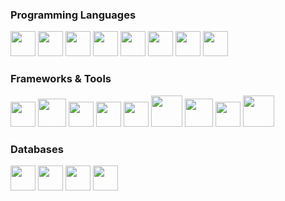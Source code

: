 <h3>Programming Languages</h3>
<p>
  <img width="40px" height="40px" src="https://cdn.jsdelivr.net/gh/devicons/devicon@latest/icons/c/c-original.svg" />
  <img width="40px" height="40px" src="https://cdn.jsdelivr.net/gh/devicons/devicon@latest/icons/cplusplus/cplusplus-original.svg" />
  <img width="40px" height="40px" src="https://cdn.jsdelivr.net/gh/devicons/devicon@latest/icons/csharp/csharp-original.svg" />
  <img width="40px" height="40px" src="https://cdn.jsdelivr.net/gh/devicons/devicon@latest/icons/javascript/javascript-original.svg" />
  <img width="40px" height="40px" src="https://cdn.jsdelivr.net/gh/devicons/devicon@latest/icons/typescript/typescript-original.svg" />
  <img width="40px" height="40px" src="https://cdn.jsdelivr.net/gh/devicons/devicon@latest/icons/html5/html5-original.svg" />
  <img width="40px" height"40px" src="https://cdn.jsdelivr.net/gh/devicons/devicon@latest/icons/css3/css3-original.svg" />
  <img width="40px" height"40px" src="https://user-images.githubusercontent.com/7389110/64734952-8a06ae80-d4df-11e9-830a-2c451a6c0694.png" />
</p>

<h3>Frameworks & Tools</h3>
<p>
  <img width="40px" height"40px" src="https://upload.wikimedia.org/wikipedia/commons/thumb/e/ee/.NET_Core_Logo.svg/1200px-.NET_Core_Logo.svg.png" />
  <img width="45px" height"45px" src="https://cdn.jsdelivr.net/gh/devicons/devicon@latest/icons/angular/angular-original.svg" />
  <img width="40px" height"40px" src="https://cdn.jsdelivr.net/gh/devicons/devicon@latest/icons/angularmaterial/angularmaterial-original.svg" />
  <img width="40px" height"40px" src="https://cdn.jsdelivr.net/gh/devicons/devicon@latest/icons/bootstrap/bootstrap-original.svg" />
  <img width="40px" height"40px" src="https://cdn.worldvectorlogo.com/logos/jwt-3.svg" />
  <img width="50px" height"50px" src="https://cdn.jsdelivr.net/gh/devicons/devicon@latest/icons/docker/docker-original.svg" />
  <img width="45px" height"45px" src="https://cdn.jsdelivr.net/gh/devicons/devicon@latest/icons/nodejs/nodejs-plain-wordmark.svg" />
  <img width="40px" height"40px" src="https://cdn.jsdelivr.net/gh/devicons/devicon@latest/icons/rabbitmq/rabbitmq-original.svg" />
  <img width="50px" height"50px" src="https://cdn.jsdelivr.net/gh/devicons/devicon@latest/icons/dot-net/dot-net-original.svg" />
</p>

<h3>Databases</h3>
<p>
  <img width="40px" height"40px" src="https://cdn.jsdelivr.net/gh/devicons/devicon@latest/icons/postgresql/postgresql-original.svg" />
  <img width="40px" height"40px" src="https://cdn.jsdelivr.net/gh/devicons/devicon@latest/icons/mongodb/mongodb-original.svg" />
  <img width="40px" height"40px" src="https://cdn.jsdelivr.net/gh/devicons/devicon@latest/icons/microsoftsqlserver/microsoftsqlserver-original.svg" />
  <img width="40px" height"40px" src="https://cdn.jsdelivr.net/gh/devicons/devicon@latest/icons/mysql/mysql-original.svg" />
</p>
